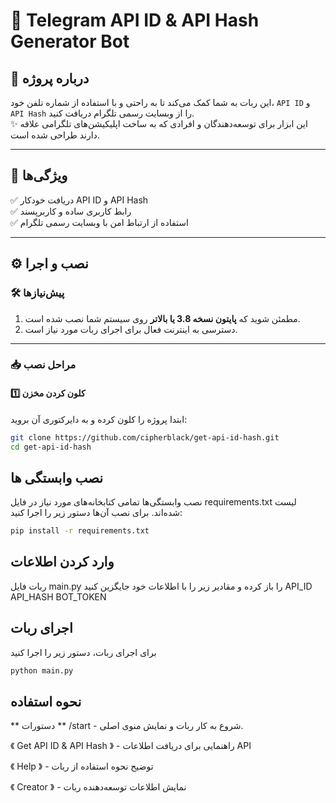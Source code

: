 # 🤖 Telegram API ID & API Hash Generator Bot  

## 📜 درباره پروژه  
این ربات به شما کمک می‌کند تا به راحتی و با استفاده از شماره تلفن خود، `API ID` و `API Hash` را از وبسایت رسمی تلگرام دریافت کنید.  
✨ این ابزار برای توسعه‌دهندگان و افرادی که به ساخت اپلیکیشن‌های تلگرامی علاقه دارند طراحی شده است.  

---

## 🚀 ویژگی‌ها  
✅ دریافت خودکار API ID و API Hash  
✅ رابط کاربری ساده و کاربرپسند  
✅ استفاده از ارتباط امن با وبسایت رسمی تلگرام  

---

## ⚙️ نصب و اجرا  

### 🛠️ پیش‌نیازها  
1. مطمئن شوید که **پایتون نسخه 3.8 یا بالاتر** روی سیستم شما نصب شده است.  
2. دسترسی به اینترنت فعال برای اجرای ربات مورد نیاز است.  

---

### 📥 مراحل نصب  

#### 1️⃣ کلون کردن مخزن  
ابتدا پروژه را کلون کرده و به دایرکتوری آن بروید:  
```bash
git clone https://github.com/cipherblack/get-api-id-hash.git
cd get-api-id-hash
```
## نصب وابستگی ها 
نصب وابستگی‌ها تمامی کتابخانه‌های مورد نیاز در فایل requirements.txt لیست شده‌اند.
برای نصب آن‌ها دستور زیر را اجرا کنید:

```bash
pip install -r requirements.txt
```

## وارد کردن اطلاعات
ربات فایل main.py را باز کرده و مقادیر زیر را با اطلاعات خود جایگزین کنید
API_ID
API_HASH
BOT_TOKEN

## اجرای ربات 
برای اجرای ربات، دستور زیر را اجرا کنید
```bash
python main.py
```



## نحوه استفاده

** دستورات **
/start - شروع به کار ربات و نمایش منوی اصلی.

《 Get API ID & API Hash 》 - راهنمایی برای دریافت اطلاعات API

《 Help 》 - توضیح نحوه استفاده از ربات

《 Creator 》 - نمایش اطلاعات توسعه‌دهنده ربات



